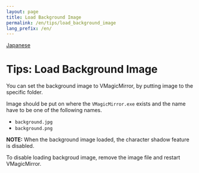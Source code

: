 ```yaml
---
layout: page
title: Load Background Image
permalink: /en/tips/load_background_image
lang_prefix: /en/
---
```


[Japanese](../../tips/load_background_image)

# Tips: Load Background Image

You can set the background image to VMagicMirror, by putting image to the specific folder.

Image should be put on where the `VMagicMirror.exe` exists and the name have to be one of the following names.

* `background.jpg`
* `background.png`

**NOTE:** When the background image loaded, the character shadow feature is disabled.

To disable loading backgroud image, remove the image file and restart VMagicMirror.

